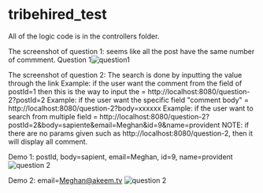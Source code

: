 # tribehired_test

All of the logic code is in the controllers folder.

The screenshot of question 1: seems like all the post have the same number of commment.
Question 1![question1](https://user-images.githubusercontent.com/55307820/202038443-fe527bc2-2d88-4734-b475-d0a0638306e1.png)




The screenshot of question 2: The search is done by inputting the value through the link 
Example: if the user want the comment from the field of postId=1 then this is the way to input the = http://localhost:8080/question-2?postId=2
Example: if the user want the specific field "comment body"  = http://localhost:8080/question-2?body=xxxxxx
Example: if the user want to search from multiple field  = http://localhost:8080/question-2?postId=2&body=sapiente&email=Meghan&id=9&name=provident
NOTE: if there are no params given such as http://localhost:8080/question-2, then it will display all comment.

Demo 1: postId, body=sapient, email=Meghan, id=9, name=provident
![question 2](https://user-images.githubusercontent.com/55307820/202039486-c03cd4bf-1703-4003-98f5-c59882592c2a.png)

Demo 2: email=Meghan@akeem.tv
![question 2](https://user-images.githubusercontent.com/55307820/202039776-3dc36555-0921-4815-91e0-7ed001654dba.png)
